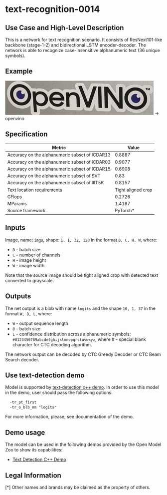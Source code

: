 # text-recognition-0014

## Use Case and High-Level Description

This is a network for text recognition scenario. It consists of ResNext101-like backbone (stage-1-2) and bidirectional LSTM encoder-decoder.
The network is able to recognize case-insensitive alphanumeric text (36 unique symbols).

## Example

![](./assets/text-recognition-0014.jpg) -> openvino

## Specification

| Metric                                         | Value              |
| ---------------------------------------------- | ------------------ |
| Accuracy on the alphanumeric subset of ICDAR13 | 0.8887             |
| Accuracy on the alphanumeric subset of ICDAR03 | 0.9077             |
| Accuracy on the alphanumeric subset of ICDAR15 | 0.6908             |
| Accuracy on the alphanumeric subset of SVT     | 0.83               |
| Accuracy on the alphanumeric subset of IIIT5K  | 0.8157             |
| Text location requirements                     | Tight aligned crop |
| GFlops                                         | 0.2726             |
| MParams                                        | 1.4187             |
| Source framework                               | PyTorch\*          |

## Inputs

Image, name: `imgs`, shape: `1, 1, 32, 128` in the format `B, C, H, W`, where:

- `B` - batch size
- `C` - number of channels
- `H` - image height
- `W` - image width

Note that the source image should be tight aligned crop with detected text converted to grayscale.

## Outputs

The net output is a blob with name `logits` and the shape `16, 1, 37` in the format `W, B, L`, where:

- `W` - output sequence length
- `B` - batch size
- `L` - confidence distribution across alphanumeric symbols: `#0123456789abcdefghijklmnopqrstuvwxyz`, where # - special blank character for CTC decoding algorithm.

The network output can be decoded by CTC Greedy Decoder or CTC Beam Search decoder.

## Use text-detection demo

Model is supported by [text-detection c++ demo](../../../demos/text_detection_demo/cpp/README.md). In order to use this model in the demo, user should pass the following options:
```
  -tr_pt_first
  -tr_o_blb_nm "logits"
```

For more information, please, see documentation of the demo.

## Demo usage

The model can be used in the following demos provided by the Open Model Zoo to show its capabilities:

* [Text Detection C++ Demo](../../../demos/text_detection_demo/cpp/README.md)

## Legal Information
[*] Other names and brands may be claimed as the property of others.
